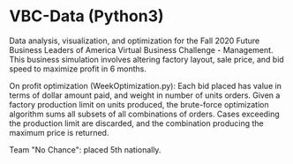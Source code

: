 # VBC-Data (Python3)

Data analysis, visualization, and optimization for the Fall 2020 Future Business Leaders of America Virtual Business Challenge - Management.
This business simulation involves altering factory layout, sale price, and bid speed to maximize profit in 6 months. 

On profit optimization (WeekOptimization.py):
Each bid placed has value in terms of dollar amount paid, and weight in number of units orders. 
Given a factory production limit on units produced, the brute-force optimization algorithm sums all subsets of all combinations of orders. 
Cases exceeding the production limit are discarded, and the combination producing the maximum price is returned.

Team "No Chance": placed 5th nationally.
